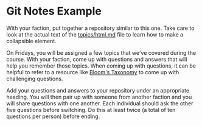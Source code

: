 # Git Notes Example

With your faction, put together a repository similar to this one. Take care to look at the actual text of the [topics/html.md](./topics/html.md) file to learn how to make a collapsible element.

On Fridays, you will be assigned a few topics that we've covered during the course. With your faction, come up with questions and answers that will help you remember those topics. When coming up with questions, it can be helpful to refer to a resource like [Bloom's Taxonomy](https://www.fractuslearning.com/wp-content/uploads/2016/01/blooms-taxonomy-verbs-feat-1024x614.png) to come up with challenging questions.

Add your questions and answers to your repository under an appropriate heading. You will then pair up with someone from another faction and you will share questions with one another. Each individual should ask the other five questions before switching. Do this at least twice (a total of ten questions per person) before ending.
